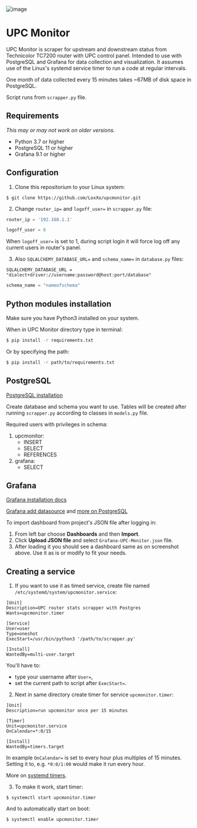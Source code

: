 ![image](https://i.imgur.com/bcvzkwa.jpg)
# UPC Monitor

UPC Monitor is scraper for upstream and downstream status from Technicolor TC7200 router with UPC control panel. Intended to use with PostgreSQL and Grafana for data collection and visualization. It assumes use of the Linux's systemd service timer to run a code at regular intervals.

One month of data collected every 15 minutes takes ~67MB of disk space in PostgreSQL.

Script runs from `scrapper.py` file.

## Requirements
*This may or may not work on older versions.*

* Python 3.7 or higher
* PostgreSQL 11 or higher
* Grafana 9.1 or higher

## Configuration

1. Clone this repositorium to your Linux system:
```
$ git clone https://github.com/LoxXo/upcmonitor.git
```

2. Change `router_ip=` and `logoff_user=` in `scrapper.py` file:
```py
router_ip = '192.168.1.1'
```
```py
logoff_user = 0
```
When `logoff_user=` is set to 1, during script login it will force log off any current users in router's panel.

3. Also `SQLALCHEMY_DATABASE_URL=` and `schema_name=` in `database.py` files: 

```
SQLALCHEMY_DATABASE_URL = "dialect+driver://username:password@host:port/database"
```
```py
schema_name = "nameofschema"
```

## Python modules installation
Make sure you have Python3 installed on your system.

When in UPC Monitor directory type in terminal:
```bash
$ pip install -r requirements.txt
```
Or by specifying the path:
```bash
$ pip install -r path/to/requirements.txt
```

## PostgreSQL

[PostgreSQL installation](https://www.postgresql.org/download/)

Create database and schema you want to use. Tables will be created after running `scrapper.py` according to classes in `models.py` file.

Required users with privileges in schema:

1. upcmonitor:
   * INSERT
   * SELECT
   * REFERENCES
2. grafana:
   * SELECT


## Grafana

[Grafana installation docs](https://grafana.com/docs/grafana/latest/setup-grafana/installation/)

[Grafana add datasource](https://grafana.com/docs/grafana/latest/datasources/add-a-data-source/) and [more on PostgreSQL](https://grafana.com/docs/grafana/latest/datasources/postgres/)

To import dashboard from project's JSON file after logging in:

1. From left bar choose **Dashboards** and then **Import**.
2. Click **Upload JSON file** and select `Grafana-UPC-Monitor.json` file.
3. After loading it you should see a dashboard same as on screenshot above. Use it as is or modify to fit your needs.



## Creating a service
1. If you want to use it as timed service, create file named `/etc/systemd/system/upcmonitor.service`:
```
[Unit]
Description=UPC router stats scrapper with Postgres
Wants=upcmonitor.timer

[Service]
User=user
Type=oneshot
ExecStart=/usr/bin/python3 '/path/to/scrapper.py'

[Install]
WantedBy=multi-user.target
```
You'll have to:
* type your username after `User=`,
* set the current path to script after `ExecStart=`.

2. Next in same directory create timer for service `upcmonitor.timer`:
```
[Unit]
Description=run upcmonitor once per 15 minutes

[Timer]
Unit=upcmonitor.service
OnCalendar=*:0/15

[Install]
WantedBy=timers.target
```
In example `OnCalendar=` is set to every hour plus multiples of 15 minutes. Setting it to, e.g. `*0:0/1:00` would make it run every hour.

More on [systemd timers](https://wiki.archlinux.org/title/systemd/Timers).


3. To make it work, start timer:
```
$ systemctl start upcmonitor.timer
```
And to automatically start on boot:
```
$ systemctl enable upcmonitor.timer
```
